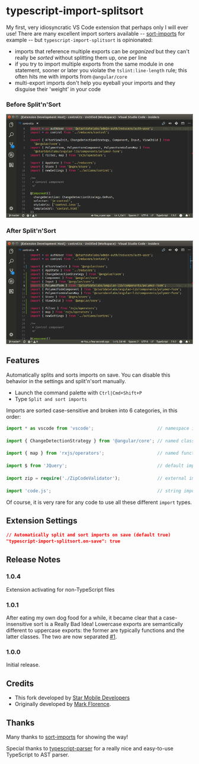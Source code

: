 # typescript-import-splitsort

My first, very idiosyncratic VS Code extension that perhaps only I will ever use! There are many excellent import sorters available -- [sort-imports](https://marketplace.visualstudio.com/items?itemName=amatiasq.sort-imports) for example -- but `typescript-import-splitsort` is opinionated:

* imports that reference multiple exports can be *organized* but they can't really be *sorted* without splitting them up, one per line
* if you try to import multiple exports from the same module in one statement, sooner or later you violate the `tslint:line-length` rule; this often hits me with imports from `@angular/core` 
* multi-export imports don't help you eyeball your imports and they disguise their 'weight' in your code

### Before Split'n'Sort

![Before](before.png)

### After Split'n'Sort 

![After](after.png)

## Features

Automatically splits and sorts imports on save. You can disable this behavior in the settings and split'n'sort manually.

* Launch the command palette with `Ctrl|Cmd+Shift+P`
* Type `Split and sort imports`

Imports are sorted case-sensitive and broken into 6 categories, in this order:

```typescript
import * as vscode from 'vscode';                        // namespace imports

import { ChangeDetectionStrategy } from '@angular/core'; // named class-like imports

import { map } from 'rxjs/operators';                    // named function-like imports

import $ from 'JQuery';                                  // default imports

import zip = require('./ZipCodeValidator');              // external imports

import 'code.js';                                        // string imports
```

Of course, it is very rare for any code to use all these different `import` types.

## Extension Settings

```json
// Automatically split and sort imports on save (default true)
"typescript-import-splitsort.on-save": true
```

## Release Notes

### 1.0.4

Extension activating for non-TypeScript files

### 1.0.1

After eating my own dog food for a while, it became clear that a case-insensitive sort is a Really Bad Idea! Lowercase exports are semantically different to uppercase exports: the former are typically functions and the latter classes. The two are now separated [#1](https://github.com/mflorence99/typescript-import-splitsort/issues/1).

### 1.0.0

Initial release.

## Credits

- This fork developed by [Star Mobile Developers](https://github.com/chorpler)
- Originally developed by [Mark Florence](https://github.com/mflorence99).

## Thanks

Many thanks to [sort-imports](https://marketplace.visualstudio.com/items?itemName=amatiasq.sort-imports) for showing the way!

Special thanks to [typescript-parser](https://buehler.github.io/node-typescript-parser/) for a really nice and easy-to-use TypeScript to AST parser.
